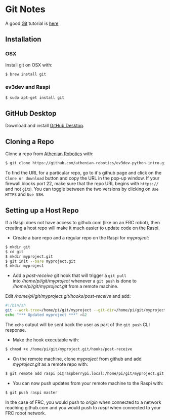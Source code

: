 # Git Notes

A good [Git](https://git-scm.com) tutorial is 
[here](https://try.github.io/levels/1/challenges/1)

## Installation

### OSX 

Install git on OSX with:
```bash
$ brew install git
```

### ev3dev and Raspi
````bash
$ sudo apt-get install git
````

## GitHub Desktop

Download and install [GitHub Desktop](https://desktop.github.com).

## Cloning a Repo

Clone a repo from [Athenian Robotics](https://github.com/athenian-robotics) with:
```bash
$ git clone https://github.com/athenian-robotics/ev3dev-python-intro.git
```

To find the URL for a particular repo, go to it's github page and 
click on the `Clone or download` button and copy the URL in the pop-up
window. If your firewall blocks port 22, make sure that the repo URL begins 
with `https://` and not `git@`. 
You can toggle between the two versions by clicking on `Use HTTPS` and `Use SSH`.

## Setting up a Host Repo

If a Raspi does not have access to github.com (like on an FRC robot), then 
creating a host repo will make it much easier to update code on the Raspi.

* Create a bare repo and a regular repo on the Raspi for *myproject*:
```bash
$ mkdir git
$ cd git
$ mkdir myproject.git
$ git init --bare myproject.git
$ mkdir myproject
```

* Add a *post-receive* git hook that will trigger a `git pull`   
into */home/pi/git/myproject* whenever a `git push` is done to */home/pi/git/myproject.git*
from a remote machine.

Edit */home/pi/git/myproject.git/hooks/post-receive* and add:
```bash
#!/bin/sh
git --work-tree=/home/pi/git/myproject --git-dir=/home/pi/git/myproject.git checkout -f
echo "*** Updated myproject ***" >&2
```

The `echo` output will be sent back the user as part of the `git push` CLI response.

* Make the hook executable with:
```bash
$ chmod +x /home/pi/git/myproject.git/hooks/post-receive
```

* On the remote machine, clone *myproject* from github and add *myproject.git* as a remote repo with:
```bash
$ git remote add raspi pi@raspberrypi.local:/home/pi/git/myproject.git
```

* You can now push updates from your remote machine to the Raspi with:
```bash
$ git push raspi master
```

In the case of FRC, you would push to *origin* when connected to a network reaching github.com
and you would push to *raspi* when connected to your FRC robot network. 


